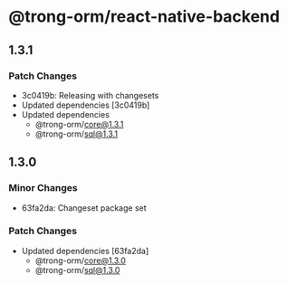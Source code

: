# @trong-orm/react-native-backend

## 1.3.1

### Patch Changes

- 3c0419b: Releasing with changesets
- Updated dependencies [3c0419b]
- Updated dependencies
  - @trong-orm/core@1.3.1
  - @trong-orm/sql@1.3.1

## 1.3.0

### Minor Changes

- 63fa2da: Changeset package set

### Patch Changes

- Updated dependencies [63fa2da]
  - @trong-orm/core@1.3.0
  - @trong-orm/sql@1.3.0
